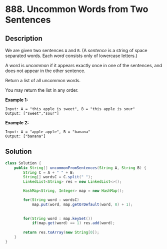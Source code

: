 # 888. Uncommon Words from Two Sentences

## Description

We are given two sentences `A` and `B`.  (A *sentence* is a string of space separated words.  Each *word* consists only of lowercase letters.)

A word is *uncommon* if it appears exactly once in one of the sentences, and does not appear in the other sentence.

Return a list of all uncommon words. 

You may return the list in any order.

 


**Example 1:**

```
Input: A = "this apple is sweet", B = "this apple is sour"
Output: ["sweet","sour"]
```

**Example 2:**

```
Input: A = "apple apple", B = "banana"
Output: ["banana"]
```

## Solution

```java
class Solution {
    public String[] uncommonFromSentences(String A, String B) {
        String C = A + " " + B;
        String[] wordsC = C.split(" ");
        LinkedList<String> res = new LinkedList<>();

        HashMap<String, Integer> map = new HashMap();

        for(String word : wordsC) 
            map.put(word, map.getOrDefault(word, 0) + 1);
        
        
        for(String word : map.keySet()) 
            if(map.get(word) == 1) res.add(word);
        
        return res.toArray(new String[0]);
    }
}
```


